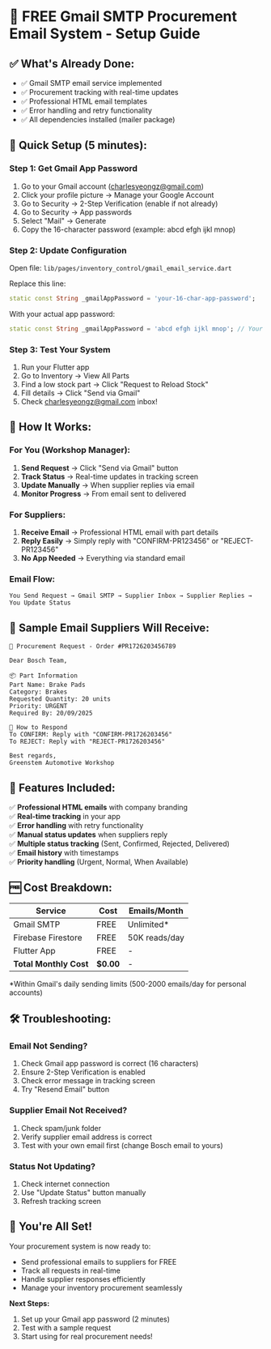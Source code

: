 # 🚀 FREE Gmail SMTP Procurement Email System - Setup Guide

## ✅ What's Already Done:
- ✅ Gmail SMTP email service implemented
- ✅ Procurement tracking with real-time updates
- ✅ Professional HTML email templates
- ✅ Error handling and retry functionality
- ✅ All dependencies installed (mailer package)

## 📧 Quick Setup (5 minutes):

### **Step 1: Get Gmail App Password**
1. Go to your Gmail account (charlesyeongz@gmail.com)
2. Click your profile picture → Manage your Google Account
3. Go to Security → 2-Step Verification (enable if not already)
4. Go to Security → App passwords
5. Select "Mail" → Generate
6. Copy the 16-character password (example: abcd efgh ijkl mnop)

### **Step 2: Update Configuration**
Open file: `lib/pages/inventory_control/gmail_email_service.dart`

Replace this line:
```dart
static const String _gmailAppPassword = 'your-16-char-app-password';
```

With your actual app password:
```dart
static const String _gmailAppPassword = 'abcd efgh ijkl mnop'; // Your actual app password
```

### **Step 3: Test Your System**
1. Run your Flutter app
2. Go to Inventory → View All Parts
3. Find a low stock part → Click "Request to Reload Stock"
4. Fill details → Click "Send via Gmail"
5. Check charlesyeongz@gmail.com inbox!

## 🔄 How It Works:

### **For You (Workshop Manager):**
1. **Send Request** → Click "Send via Gmail" button
2. **Track Status** → Real-time updates in tracking screen
3. **Update Manually** → When supplier replies via email
4. **Monitor Progress** → From email sent to delivered

### **For Suppliers:**
1. **Receive Email** → Professional HTML email with part details
2. **Reply Easily** → Simply reply with "CONFIRM-PR123456" or "REJECT-PR123456"
3. **No App Needed** → Everything via standard email

### **Email Flow:**
```
You Send Request → Gmail SMTP → Supplier Inbox → Supplier Replies → You Update Status
```

## 📧 Sample Email Suppliers Will Receive:

```
🔧 Procurement Request - Order #PR1726203456789

Dear Bosch Team,

📦 Part Information
Part Name: Brake Pads
Category: Brakes
Requested Quantity: 20 units
Priority: URGENT
Required By: 20/09/2025

📧 How to Respond
To CONFIRM: Reply with "CONFIRM-PR1726203456"
To REJECT: Reply with "REJECT-PR1726203456"

Best regards,
Greenstem Automotive Workshop
```

## 🎯 Features Included:

✅ **Professional HTML emails** with company branding  
✅ **Real-time tracking** in your app  
✅ **Error handling** with retry functionality  
✅ **Manual status updates** when suppliers reply  
✅ **Multiple status tracking** (Sent, Confirmed, Rejected, Delivered)  
✅ **Email history** with timestamps  
✅ **Priority handling** (Urgent, Normal, When Available)  

## 🆓 Cost Breakdown:

| Service | Cost | Emails/Month |
|---------|------|--------------|
| Gmail SMTP | FREE | Unlimited* |
| Firebase Firestore | FREE | 50K reads/day |
| Flutter App | FREE | - |
| **Total Monthly Cost** | **$0.00** | - |

*Within Gmail's daily sending limits (500-2000 emails/day for personal accounts)

## 🛠️ Troubleshooting:

### **Email Not Sending?**
1. Check Gmail app password is correct (16 characters)
2. Ensure 2-Step Verification is enabled
3. Check error message in tracking screen
4. Try "Resend Email" button

### **Supplier Email Not Received?**
1. Check spam/junk folder
2. Verify supplier email address is correct
3. Test with your own email first (change Bosch email to yours)

### **Status Not Updating?**
1. Check internet connection
2. Use "Update Status" button manually
3. Refresh tracking screen

## 🎉 You're All Set!

Your procurement system is now ready to:
- Send professional emails to suppliers for FREE
- Track all requests in real-time
- Handle supplier responses efficiently
- Manage your inventory procurement seamlessly

**Next Steps:**
1. Set up your Gmail app password (2 minutes)
2. Test with a sample request
3. Start using for real procurement needs!
